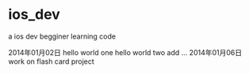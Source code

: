 ios_dev
=======
a ios dev begginer learning code 

2014年01月02日
hello world one 
hello world two 
add ...
2014年01月06日
work on flash card project

